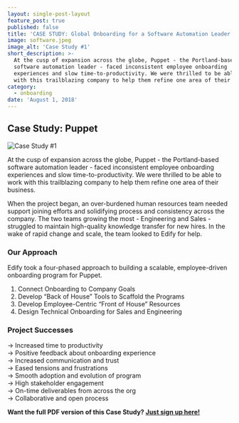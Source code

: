 ```yaml
---
layout: single-post-layout
feature_post: true
published: false
title: 'CASE STUDY: Global Onboarding for a Software Automation Leader'
image: software.jpeg
image_alt: 'Case Study #1'
short_description: >-
  At the cusp of expansion across the globe, Puppet - the Portland-based
  software automation leader - faced inconsistent employee onboarding
  experiences and slow time-to-productivity. We were thrilled to be able to work
  with this trailblazing company to help them refine one area of their business.
category:
  - onboarding
date: 'August 1, 2018'
---
```

## Case Study: Puppet

![Case Study #1]({{site.baseurl}}/img/software.jpeg)

At the cusp of expansion across the globe, Puppet - the Portland-based software automation leader - faced inconsistent employee onboarding experiences and slow time-to-productivity. We were thrilled to be able to work with this trailblazing company to help them refine one area of their business.

When the project began, an over-burdened human resources team needed support joining efforts and solidifying process and consistency across the company. The two teams growing the most - Engineering and Sales - struggled to maintain high-quality knowledge transfer for new hires. In the wake of rapid  change and scale, the team looked to Edify for help.

### Our Approach

Edify took a four-phased approach to building a scalable, employee-driven onboarding program for Puppet.

1. Connect Onboarding to Company Goals
2. Develop “Back of House” Tools to Scaffold the Programs
3. Develop Employee-Centric “Front of House” Resources
4. Design Technical Onboarding for Sales and Engineering

### Project Successes

→  Increased time to productivity  
→  Positive feedback about onboarding experience  
→  Increased communication and trust  
→  Eased tensions and frustrations  
→  Smooth adoption and evolution of program  
→  High stakeholder engagement  
→  On-time deliverables from across the org  
→  Collaborative and open process

**Want the full PDF version of this Case Study? [Just sign up here!](http://eepurl.com/dkWwRv)**
